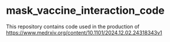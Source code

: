 # mask_vaccine_interaction_code

This repository contains code used in the production of https://www.medrxiv.org/content/10.1101/2024.12.02.24318343v1
